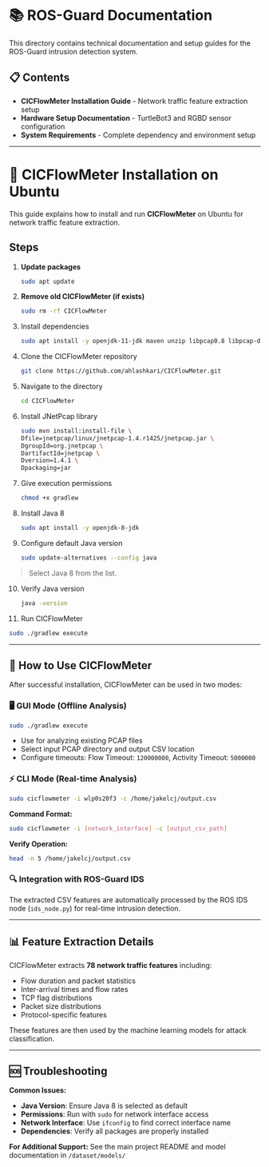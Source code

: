 # 📚 ROS-Guard Documentation

This directory contains technical documentation and setup guides for the ROS-Guard intrusion detection system.

## 📋 Contents

- **CICFlowMeter Installation Guide** - Network traffic feature extraction setup
- **Hardware Setup Documentation** - TurtleBot3 and RGBD sensor configuration
- **System Requirements** - Complete dependency and environment setup

---

# 🔧 CICFlowMeter Installation on Ubuntu

This guide explains how to install and run **CICFlowMeter** on Ubuntu for network traffic feature extraction.  

## Steps  

1. **Update packages**  
   ```bash
   sudo apt update
2. **Remove old CICFlowMeter (if exists)**
   ````bash
   sudo rm -rf CICFlowMeter
3. Install dependencies
   ````bash
   sudo apt install -y openjdk-11-jdk maven unzip libpcap0.8 libpcap-dev
4. Clone the CICFlowMeter repository
   ````bash
   git clone https://github.com/ahlashkari/CICFlowMeter.git
5. Navigate to the directory
   ````bash
   cd CICFlowMeter
6. Install JNetPcap library
   ````bash
   sudo mvn install:install-file \
   Dfile=jnetpcap/linux/jnetpcap-1.4.r1425/jnetpcap.jar \
   DgroupId=org.jnetpcap \
   DartifactId=jnetpcap \
   Dversion=1.4.1 \
   Dpackaging=jar
7. Give execution permissions
   ````bash
   chmod +x gradlew
8. Install Java 8
   ````bash
   sudo apt install -y openjdk-8-jdk
9. Configure default Java version
    ````bash
    sudo update-alternatives --config java
> Select Java 8 from the list.
10. Verify Java version
    ````bash
    java -version

11. Run CICFlowMeter
````bash
sudo ./gradlew execute
````
---

## 🚀 How to Use CICFlowMeter

After successful installation, CICFlowMeter can be used in two modes:

### 🖥️ GUI Mode (Offline Analysis)
```bash
sudo ./gradlew execute
```
- Use for analyzing existing PCAP files
- Select input PCAP directory and output CSV location
- Configure timeouts: Flow Timeout: `120000000`, Activity Timeout: `5000000`

### ⚡ CLI Mode (Real-time Analysis)
```bash
sudo cicflowmeter -i wlp0s20f3 -c /home/jakelcj/output.csv
```

**Command Format:**
```bash
sudo cicflowmeter -i [network_interface] -c [output_csv_path]
```

**Verify Operation:**
```bash
head -n 5 /home/jakelcj/output.csv
```

### 🔍 Integration with ROS-Guard IDS
The extracted CSV features are automatically processed by the ROS IDS node (`ids_node.py`) for real-time intrusion detection.

---

## 📊 Feature Extraction Details

CICFlowMeter extracts **78 network traffic features** including:
- Flow duration and packet statistics
- Inter-arrival times and flow rates  
- TCP flag distributions
- Packet size distributions
- Protocol-specific features

These features are then used by the machine learning models for attack classification.

---

## 🆘 Troubleshooting

**Common Issues:**
- **Java Version**: Ensure Java 8 is selected as default
- **Permissions**: Run with `sudo` for network interface access
- **Network Interface**: Use `ifconfig` to find correct interface name
- **Dependencies**: Verify all packages are properly installed

**For Additional Support:** See the main project README and model documentation in `/dataset/models/`

